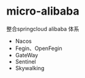 # micro-alibaba

整合springcloud alibaba 体系

- Nacos
- Fegin、OpenFegin
- GateWay
- Sentinel
- Skywalking